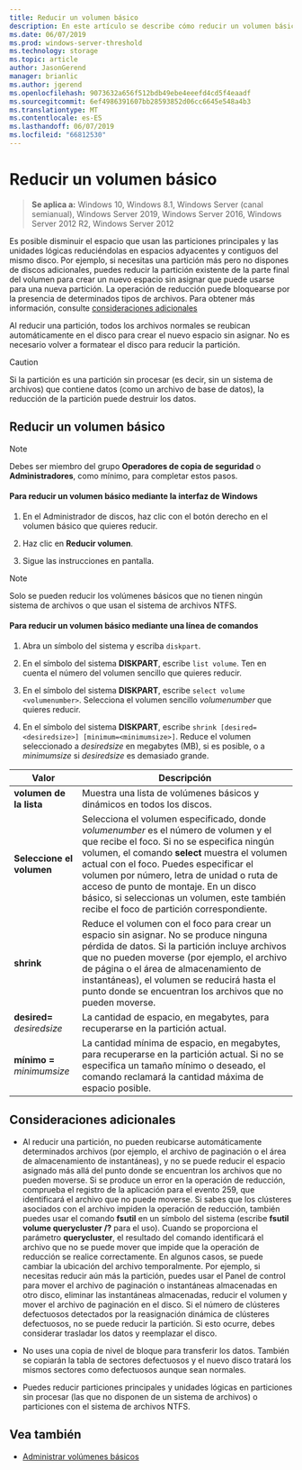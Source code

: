 ```yaml
---
title: Reducir un volumen básico
description: En este artículo se describe cómo reducir un volumen básico
ms.date: 06/07/2019
ms.prod: windows-server-threshold
ms.technology: storage
ms.topic: article
author: JasonGerend
manager: brianlic
ms.author: jgerend
ms.openlocfilehash: 9073632a656f512bdb49ebe4eeefd4cd5f4eaadf
ms.sourcegitcommit: 6ef4986391607bb28593852d06cc6645e548a4b3
ms.translationtype: MT
ms.contentlocale: es-ES
ms.lasthandoff: 06/07/2019
ms.locfileid: "66812530"
---
```

# <a name="shrink-a-basic-volume"></a>Reducir un volumen básico

> **Se aplica a:** Windows 10, Windows 8.1, Windows Server (canal semianual), Windows Server 2019, Windows Server 2016, Windows Server 2012 R2, Windows Server 2012

Es posible disminuir el espacio que usan las particiones principales y las unidades lógicas reduciéndolas en espacios adyacentes y contiguos del mismo disco. Por ejemplo, si necesitas una partición más pero no dispones de discos adicionales, puedes reducir la partición existente de la parte final del volumen para crear un nuevo espacio sin asignar que puede usarse para una nueva partición. La operación de reducción puede bloquearse por la presencia de determinados tipos de archivos. Para obtener más información, consulte [consideraciones adicionales](#additional-considerations) 

Al reducir una partición, todos los archivos normales se reubican automáticamente en el disco para crear el nuevo espacio sin asignar. No es necesario volver a formatear el disco para reducir la partición.

> [!CAUTION]
> Si la partición es una partición sin procesar (es decir, sin un sistema de archivos) que contiene datos (como un archivo de base de datos), la reducción de la partición puede destruir los datos.

## <a name="shrinking-a-basic-volume"></a>Reducir un volumen básico

> [!NOTE]
> Debes ser miembro del grupo **Operadores de copia de seguridad** o **Administradores**, como mínimo, para completar estos pasos.

#### <a name="to-shrink-a-basic-volume-using-the-windows-interface"></a>Para reducir un volumen básico mediante la interfaz de Windows

1.  En el Administrador de discos, haz clic con el botón derecho en el volumen básico que quieres reducir.

2.  Haz clic en **Reducir volumen**.

3.  Sigue las instrucciones en pantalla.


> [!NOTE]
> Solo se pueden reducir los volúmenes básicos que no tienen ningún sistema de archivos o que usan el sistema de archivos NTFS.

#### <a name="to-shrink-a-basic-volume-using-a-command-line"></a>Para reducir un volumen básico mediante una línea de comandos

1.  Abra un símbolo del sistema y escriba `diskpart`.

2.  En el símbolo del sistema **DISKPART**, escribe `list volume`. Ten en cuenta el número del volumen sencillo que quieres reducir.

3.  En el símbolo del sistema **DISKPART**, escribe `select volume <volumenumber>`. Selecciona el volumen sencillo *volumenumber* que quieres reducir.

4.  En el símbolo del sistema **DISKPART**, escribe `shrink [desired=<desiredsize>] [minimum=<minimumsize>]`. Reduce el volumen seleccionado a *desiredsize* en megabytes (MB), si es posible, o a *minimumsize* si *desiredsize* es demasiado grande.

| Valor             | Descripción |
| ---               | ----------- |
| **volumen de la lista** | Muestra una lista de volúmenes básicos y dinámicos en todos los discos. |
| **Seleccione el volumen** | Selecciona el volumen especificado, donde <em>volumenumber</em> es el número de volumen y el que recibe el foco. Si no se especifica ningún volumen, el comando **select** muestra el volumen actual con el foco. Puedes especificar el volumen por número, letra de unidad o ruta de acceso de punto de montaje. En un disco básico, si seleccionas un volumen, este también recibe el foco de partición correspondiente. |
| **shrink** | Reduce el volumen con el foco para crear un espacio sin asignar. No se produce ninguna pérdida de datos. Si la partición incluye archivos que no pueden moverse (por ejemplo, el archivo de página o el área de almacenamiento de instantáneas), el volumen se reducirá hasta el punto donde se encuentran los archivos que no pueden moverse. |
| **desired=** <em>desiredsize</em> | La cantidad de espacio, en megabytes, para recuperarse en la partición actual. |
| **mínimo =** <em>minimumsize</em> | La cantidad mínima de espacio, en megabytes, para recuperarse en la partición actual. Si no se especifica un tamaño mínimo o deseado, el comando reclamará la cantidad máxima de espacio posible. |

## <a name="additional-considerations"></a>Consideraciones adicionales

-   Al reducir una partición, no pueden reubicarse automáticamente determinados archivos (por ejemplo, el archivo de paginación o el área de almacenamiento de instantáneas), y no se puede reducir el espacio asignado más allá del punto donde se encuentran los archivos que no pueden moverse. Si se produce un error en la operación de reducción, comprueba el registro de la aplicación para el evento 259, que identificará el archivo que no puede moverse. Si sabes que los clústeres asociados con el archivo impiden la operación de reducción, también puedes usar el comando **fsutil** en un símbolo del sistema (escribe **fsutil volume querycluster /?** para el uso). Cuando se proporciona el parámetro **querycluster**, el resultado del comando identificará el archivo que no se puede mover que impide que la operación de reducción se realice correctamente.
En algunos casos, se puede cambiar la ubicación del archivo temporalmente. Por ejemplo, si necesitas reducir aún más la partición, puedes usar el Panel de control para mover el archivo de paginación o instantáneas almacenadas en otro disco, eliminar las instantáneas almacenadas, reducir el volumen y mover el archivo de paginación en el disco. Si el número de clústeres defectuosos detectados por la reasignación dinámica de clústeres defectuosos, no se puede reducir la partición. Si esto ocurre, debes considerar trasladar los datos y reemplazar el disco.

-  No uses una copia de nivel de bloque para transferir los datos. También se copiarán la tabla de sectores defectuosos y el nuevo disco tratará los mismos sectores como defectuosos aunque sean normales.

-   Puedes reducir particiones principales y unidades lógicas en particiones sin procesar (las que no disponen de un sistema de archivos) o particiones con el sistema de archivos NTFS.

## <a name="see-also"></a>Vea también

-   [Administrar volúmenes básicos](manage-basic-volumes.md)